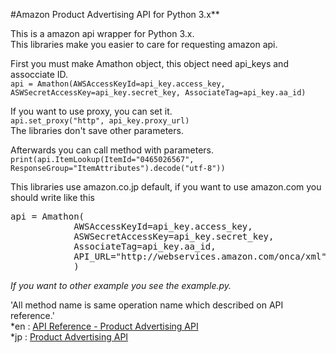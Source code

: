 #Amazon Product Advertising API for Python 3.x**

This is a amazon api wrapper for Python 3.x.  
This libraries make you easier to care for requesting amazon api.

First you must make Amathon object, this object need api_keys and assocciate ID.  
`api = Amathon(AWSAccessKeyId=api_key.access_key, ASWSecretAccessKey=api_key.secret_key, AssociateTag=api_key.aa_id)`

If you want to use proxy, you can set it.  
`api.set_proxy("http", api_key.proxy_url)`  
The libraries don't save other parameters.

Afterwards you can call method with parameters.  
`print(api.ItemLookup(ItemId="0465026567", ResponseGroup="ItemAttributes").decode("utf-8"))`

This libraries use amazon.co.jp default,  if you want to use amazon.com you should write like this  
<pre>
api = Amathon(
			AWSAccessKeyId=api_key.access_key,
            ASWSecretAccessKey=api_key.secret_key,
            AssociateTag=api_key.aa_id,
            API_URL="http://webservices.amazon.com/onca/xml"
			)
</pre>

*If you want to other example you see the example.py.*

'All method name is same operation name which described on API reference.'  
*en : [API Reference - Product Advertising API](http://docs.amazonwebservices.com/AWSECommerceService/2011-08-01/DG/CHAP_ApiReference.html "API Reference - Product Advertising API")  
*jp : [Product Advertising API](https://images-na.ssl-images-amazon.com/images/G/09/associates/paapi/dg/CHAP_ApiReference.html "Product Advertising API")



